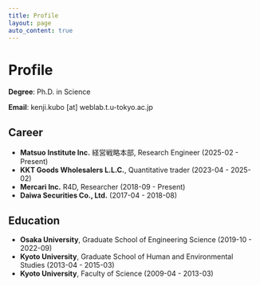 ```yaml
---
title: Profile
layout: page
auto_content: true
---
```


# Profile

**Degree**: Ph.D. in Science

**Email**: kenji.kubo [at] weblab.t.u-tokyo.ac.jp

<div class="social-links">
  <a href="https://x.com/richwomanbtc" target="_blank" title="Twitter/X"><i class="fab fa-twitter"></i></a>
  <a href="https://www.youtube.com/@richwomanbtc4675" target="_blank" title="YouTube"><i class="fab fa-youtube"></i></a>
  <a href="https://github.com/richwomanbtc" target="_blank" title="GitHub"><i class="fab fa-github"></i></a>
</div>

## Career

- **Matsuo Institute Inc.** 経営戦略本部, Research Engineer (2025-02 - Present)
- **KKT Goods Wholesalers L.L.C.**, Quantitative trader (2023-04 - 2025-02)
- **Mercari Inc.** R4D, Researcher (2018-09 - Present)
- **Daiwa Securities Co., Ltd.** (2017-04 - 2018-08)

## Education

- **Osaka University**, Graduate School of Engineering Science (2019-10 - 2022-09)
- **Kyoto University**, Graduate School of Human and Environmental Studies (2013-04 - 2015-03)
- **Kyoto University**, Faculty of Science (2009-04 - 2013-03)

